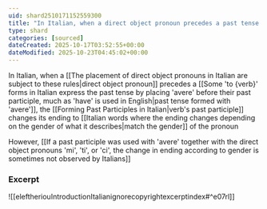 ```yaml
---
uid: shard2510171152559300
title: "In Italian, when a direct object pronoun precedes a past tense formed with 'avere', the verb's past participle changes its ending to match the gender of the pronoun"
type: shard
categories: [sourced]
dateCreated: 2025-10-17T03:52:55+00:00
dateModified: 2025-10-23T04:45:02+00:00
---
```

In Italian, when a [[The placement of direct object pronouns in Italian are subject to these rules|direct object pronoun]] precedes a [[Some 'to {verb}' forms in Italian express the past tense by placing 'avere' before their past participle, much as 'have' is used in English|past tense formed with 'avere']], the [[Forming Past Participles in Italian|verb's past participle]] changes its ending to [[Italian words where the ending changes depending on the gender of what it describes|match the gender]] of the pronoun

However, [[If a past participle was used with 'avere' together with the direct object pronouns 'mi', 'ti', or 'ci', the change in ending according to gender is sometimes not observed by Italians]]
### Excerpt
![[eleftheriouIntroductionItalianignorecopyrightexcerptindex#^e07rl]]